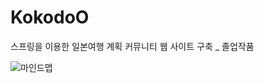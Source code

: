 # KokodoO
스프링을 이용한 일본여행 계획 커뮤니티 웹 사이트 구축 _ 졸업작품

![마인드맵](https://user-images.githubusercontent.com/83094369/199190605-1e089431-65e1-48e4-9bbc-85c163dd9919.JPG)
